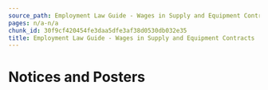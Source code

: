```yaml
---
source_path: Employment Law Guide - Wages in Supply and Equipment Contracts.md
pages: n/a-n/a
chunk_id: 30f9cf420454fe3daa5dfe3af38d0530db032e35
title: Employment Law Guide - Wages in Supply and Equipment Contracts
---
```

# Notices and Posters
